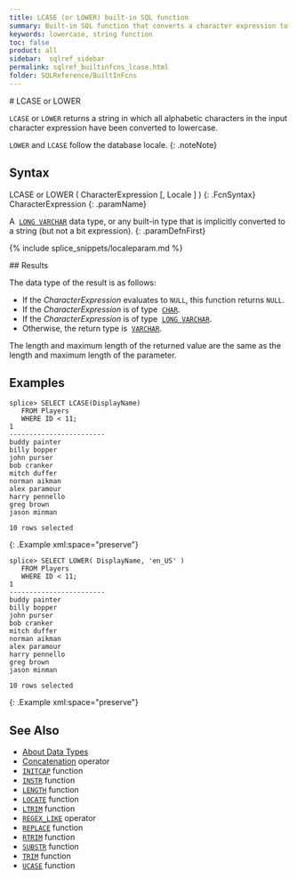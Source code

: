 ```yaml
---
title: LCASE (or LOWER) built-in SQL function
summary: Built-in SQL function that converts a character expression to lowercase
keywords: lowercase, string function
toc: false
product: all
sidebar:  sqlref_sidebar
permalink: sqlref_builtinfcns_lcase.html
folder: SQLReference/BuiltInFcns
---
```

<section>
<div class="TopicContent" data-swiftype-index="true" markdown="1">
# LCASE or LOWER

`LCASE` or `LOWER` returns a string in which all alphabetic characters
in the input character expression have been converted to lowercase.

`LOWER` and `LCASE` follow the database locale.
{: .noteNote}

## Syntax

<div class="fcnWrapperWide" markdown="1">
    LCASE or LOWER ( CharacterExpression [, Locale ] )
{: .FcnSyntax}

</div>
<div class="paramList" markdown="1">
CharacterExpression
{: .paramName}

A &nbsp;[`LONG VARCHAR`](sqlref_datatypes_longvarchar.html) data type, or any
built-in type that is implicitly converted to a string (but not a bit
expression).
{: .paramDefnFirst}

{% include splice_snippets/localeparam.md %}

</div>
## Results

The data type of the result is as follows:

* If the *CharacterExpression* evaluates to `NULL`, this function
  returns `NULL`.
* If the *CharacterExpression* is of type
 &nbsp;[`CHAR`](sqlref_builtinfcns_char.html).
* If the *CharacterExpression* is of type
 &nbsp;[`LONG VARCHAR`](sqlref_datatypes_longvarchar.html).
* Otherwise, the return type is
 &nbsp;[`VARCHAR`](sqlref_datatypes_varchar.html).

The length and maximum length of the returned value are the same as the
length and maximum length of the parameter.

## Examples

<div class="preWrapper" markdown="1">

    splice> SELECT LCASE(DisplayName)
       FROM Players
       WHERE ID < 11;
    1
    ------------------------
    buddy painter
    billy bopper
    john purser
    bob cranker
    mitch duffer
    norman aikman
    alex paramour
    harry pennello
    greg brown
    jason minman

    10 rows selected
{: .Example xml:space="preserve"}

</div>


<div class="preWrapper" markdown="1">

    splice> SELECT LOWER( DisplayName, 'en_US' )
       FROM Players
       WHERE ID < 11;
    1
    ------------------------
    buddy painter
    billy bopper
    john purser
    bob cranker
    mitch duffer
    norman aikman
    alex paramour
    harry pennello
    greg brown
    jason minman

    10 rows selected
{: .Example xml:space="preserve"}

</div>

## See Also

* [About Data Types](sqlref_datatypes_numerictypes.html)
* [Concatenation](sqlref_builtinfcns_concat.html) operator
* [`INITCAP`](sqlref_builtinfcns_initcap.html) function
* [`INSTR`](sqlref_builtinfcns_instr.html) function
* [`LENGTH`](sqlref_builtinfcns_length.html) function
* [`LOCATE`](sqlref_builtinfcns_locate.html) function
* [`LTRIM`](sqlref_builtinfcns_ltrim.html) function
* [`REGEX_LIKE`](sqlref_builtinfcns_regexplike.html) operator
* [`REPLACE`](sqlref_builtinfcns_replace.html) function
* [`RTRIM`](sqlref_builtinfcns_rtrim.html) function
* [`SUBSTR`](sqlref_builtinfcns_substr.html) function
* [`TRIM`](sqlref_builtinfcns_trim.html) function
* [`UCASE`](sqlref_builtinfcns_ucase.html) function

</div>
</section>
